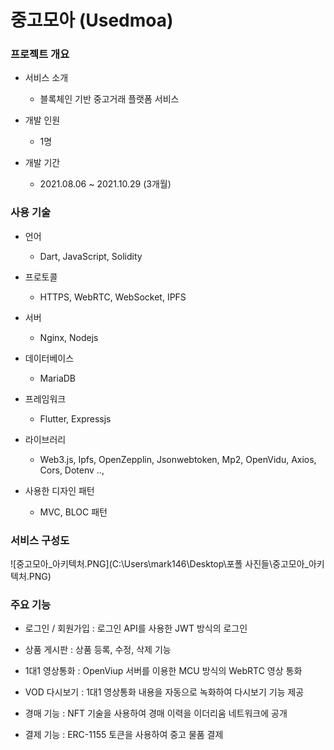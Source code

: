 # 중고모아 (Usedmoa)


### 프로젝트 개요

- 서비스 소개
	- 블록체인 기반 중고거래 플랫폼 서비스

- 개발 인원
	- 1명

- 개발 기간
	- 2021.08.06 ~ 2021.10.29 (3개월)


### 사용 기술
- 언어
	- Dart, JavaScript, Solidity

- 프로토콜
	- HTTPS, WebRTC, WebSocket, IPFS

- 서버
	- Nginx, Nodejs

- 데이터베이스
	- MariaDB

- 프레임워크
	- Flutter, Expressjs

- 라이브러리
	- Web3.js, Ipfs, OpenZepplin, Jsonwebtoken, Mp2, OpenVidu, Axios, Cors, Dotenv ..,

- 사용한 디자인 패턴
	- MVC, BLOC 패턴


### 서비스 구성도

![중고모아_아키텍처.PNG](C:\Users\mark146\Desktop\포폴 사진들\중고모아_아키텍처.PNG)

### 주요 기능
- 로그인 / 회원가입 : 로그인 API를 사용한 JWT 방식의 로그인

- 상품 게시판 : 상품 등록, 수정, 삭제 기능

- 1대1 영상통화 : OpenViup 서버를 이용한 MCU 방식의 WebRTC 영상 통화

- VOD 다시보기 : 1대1 영상통화 내용을 자동으로 녹화하여 다시보기 기능 제공

- 경매 기능 : NFT 기술을 사용하여 경매 이력을 이더리움 네트워크에 공개

- 결제 기능 : ERC-1155 토큰을 사용하여 중고 물품 결제
